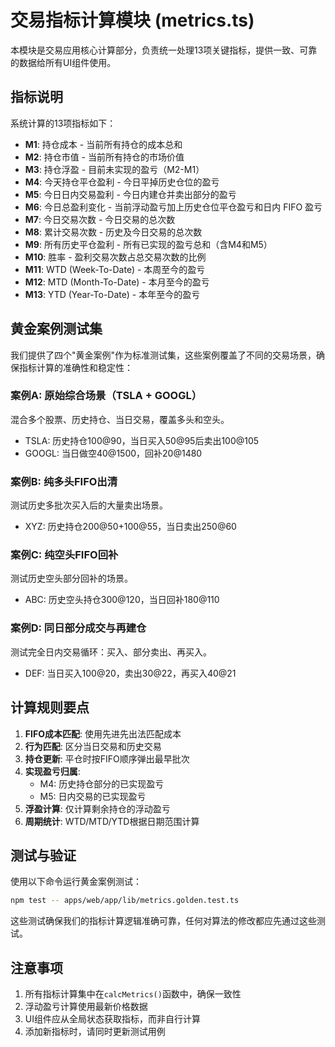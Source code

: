 # 交易指标计算模块 (metrics.ts)

本模块是交易应用核心计算部分，负责统一处理13项关键指标，提供一致、可靠的数据给所有UI组件使用。

## 指标说明

系统计算的13项指标如下：

- **M1**: 持仓成本 - 当前所有持仓的成本总和
- **M2**: 持仓市值 - 当前所有持仓的市场价值
- **M3**: 持仓浮盈 - 目前未实现的盈亏（M2-M1）
- **M4**: 今天持仓平仓盈利 - 今日平掉历史仓位的盈亏
- **M5**: 今日日内交易盈利 - 今日内建仓并卖出部分的盈亏
- **M6**: 今日总盈利变化 - 当前浮动盈亏加上历史仓位平仓盈亏和日内 FIFO 盈亏
- **M7**: 今日交易次数 - 今日交易的总次数
- **M8**: 累计交易次数 - 历史及今日交易的总次数
- **M9**: 所有历史平仓盈利 - 所有已实现的盈亏总和（含M4和M5）
- **M10**: 胜率 - 盈利交易次数占总交易次数的比例
- **M11**: WTD (Week-To-Date) - 本周至今的盈亏
- **M12**: MTD (Month-To-Date) - 本月至今的盈亏
- **M13**: YTD (Year-To-Date) - 本年至今的盈亏

## 黄金案例测试集

我们提供了四个"黄金案例"作为标准测试集，这些案例覆盖了不同的交易场景，确保指标计算的准确性和稳定性：

### 案例A: 原始综合场景（TSLA + GOOGL）

混合多个股票、历史持仓、当日交易，覆盖多头和空头。

- TSLA: 历史持仓100@90，当日买入50@95后卖出100@105
- GOOGL: 当日做空40@1500，回补20@1480

### 案例B: 纯多头FIFO出清

测试历史多批次买入后的大量卖出场景。

- XYZ: 历史持仓200@50+100@55，当日卖出250@60

### 案例C: 纯空头FIFO回补

测试历史空头部分回补的场景。

- ABC: 历史空头持仓300@120，当日回补180@110

### 案例D: 同日部分成交与再建仓

测试完全日内交易循环：买入、部分卖出、再买入。

- DEF: 当日买入100@20，卖出30@22，再买入40@21

## 计算规则要点

1. **FIFO成本匹配**: 使用先进先出法匹配成本
2. **行为匹配**: 区分当日交易和历史交易
3. **持仓更新**: 平仓时按FIFO顺序弹出最早批次
4. **实现盈亏归属**:
   - M4: 历史持仓部分的已实现盈亏
   - M5: 日内交易的已实现盈亏
5. **浮盈计算**: 仅计算剩余持仓的浮动盈亏
6. **周期统计**: WTD/MTD/YTD根据日期范围计算

## 测试与验证

使用以下命令运行黄金案例测试：

```bash
npm test -- apps/web/app/lib/metrics.golden.test.ts
```

这些测试确保我们的指标计算逻辑准确可靠，任何对算法的修改都应先通过这些测试。

## 注意事项

1. 所有指标计算集中在`calcMetrics()`函数中，确保一致性
2. 浮动盈亏计算使用最新价格数据
3. UI组件应从全局状态获取指标，而非自行计算
4. 添加新指标时，请同时更新测试用例
